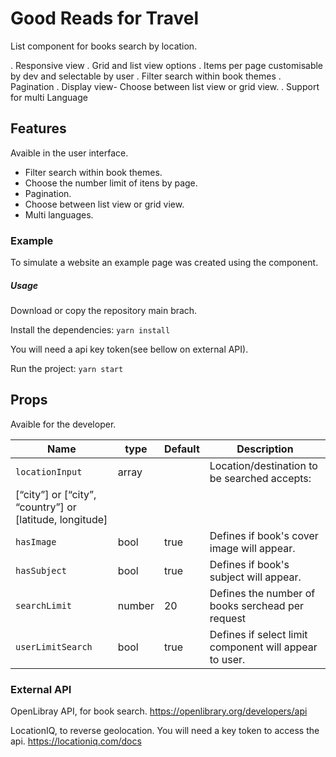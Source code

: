# Good Reads for Travel

List component for books search by location.

. Responsive view
. Grid and list view options
. Items per page customisable by dev and selectable by user
. Filter search within book themes
. Pagination
. Display view- Choose between list view or grid view.
. Support for multi Language


## Features
Avaible in the user interface.  


- Filter search within book themes.  
- Choose the number limit of itens by page.  
- Pagination.  
- Choose between list view or grid view.  
- Multi languages.  



### Example

To simulate a website an example page was created using the component. 




##### Usage
Download or copy the repository main brach. 

Install the dependencies:
`yarn install`

You will need a api key token(see bellow on external API).

Run the project:
`yarn start`



## Props
Avaible for the developer.

| Name            | type   | Default | Description                                                                                |
| --------------- | ------ | ------- | ------------------------------------------------------------------------------------------ |
| `locationInput `  | array  |         | Location/destination to be searched accepts:
                                            [“city”] or  [“city”, “country”] or [latitude, longitude]|
|` hasImage  `      | bool   | true    | Defines if book's cover image will appear.                                                 |
| `hasSubject `     | bool   | true    | Defines if book's subject will appear.                                                     |
| `searchLimit`     | number | 20      | Defines the number of books serchead per request                                           |
| `userLimitSearch `| bool   | true    | Defines if select limit component will appear to user.







### External API

OpenLibray API, for book search.  https://openlibrary.org/developers/api



LocationIQ, to reverse geolocation. You will need a key token to access the api. https://locationiq.com/docs
